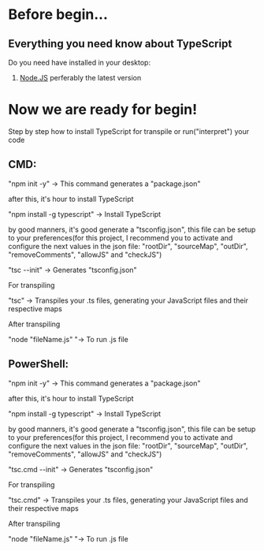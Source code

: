 # Before begin...

## Everything you need know about TypeScript

Do you need have installed in your desktop: 
1. [Node.JS](https://nodejs.org/en) perferably the latest version

# Now we are ready for begin!

Step by step how to install TypeScript for transpile or run("interpret") your code

## CMD:

"npm init -y" -> This command generates a "package.json"

after this, it's hour to install TypeScript

"npm install -g typescript" -> Install TypeScript

by good manners, it's good generate a "tsconfig.json", this file can be setup to your preferences(for this project, I recommend you to activate and configure the next values ​​in the json file: "rootDir", "sourceMap", "outDir", "removeComments", "allowJS" and "checkJS")

"tsc --init" -> Generates  "tsconfig.json"

For transpiling

"tsc" -> Transpiles your .ts files, generating your JavaScript files and their respective maps

After transpiling

"node "fileName.js" "-> To run .js file

## PowerShell:

"npm init -y" -> This command generates a "package.json"

after this, it's hour to install TypeScript

"npm install -g typescript" -> Install TypeScript

by good manners, it's good generate a "tsconfig.json", this file can be setup to your preferences(for this project, I recommend you to activate and configure the next values ​​in the json file: "rootDir", "sourceMap", "outDir", "removeComments", "allowJS" and "checkJS")

"tsc.cmd --init" -> Generates  "tsconfig.json"

For transpiling

"tsc.cmd" -> Transpiles your .ts files, generating your JavaScript files and their respective maps

After transpiling

"node "fileName.js" "-> To run .js file

